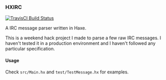### HXIRC

[![TravisCI Build Status](https://travis-ci.org/mrcdk/hxirc-message-parser.svg?branch=master)](https://travis-ci.org/mrcdk/hxirc-message-parser)

A IRC message parser written in Haxe.

This is a weekend hack project I made to parse a few raw IRC messages. I haven't tested it in a production environment and I haven't followed any particular specification.

#### Usage
Check `src/Main.hx` and `test/TestMessage.hx` for examples.
